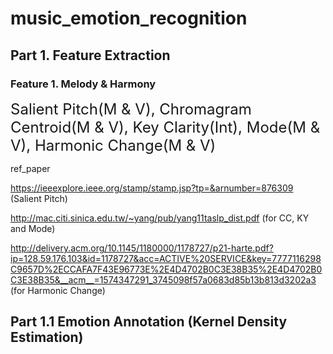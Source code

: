 # music_emotion_recognition
## Part 1. Feature Extraction
### Feature 1. Melody & Harmony
<font size = 5><font family = 'san-serif'>Salient Pitch(M & V), Chromagram Centroid(M & V), Key Clarity(Int), Mode(M & V), Harmonic Change(M & V)</font></font>

ref_paper

https://ieeexplore.ieee.org/stamp/stamp.jsp?tp=&arnumber=876309 (Salient Pitch)

http://mac.citi.sinica.edu.tw/~yang/pub/yang11taslp_dist.pdf (for CC, KY and Mode)

http://delivery.acm.org/10.1145/1180000/1178727/p21-harte.pdf?ip=128.59.176.103&id=1178727&acc=ACTIVE%20SERVICE&key=7777116298C9657D%2ECCAFA7F43E96773E%2E4D4702B0C3E38B35%2E4D4702B0C3E38B35&__acm__=1574347291_3745098f57a0683d85b13b813d3202a3 (for Harmonic Change)


## Part 1.1 Emotion Annotation (Kernel Density Estimation)

